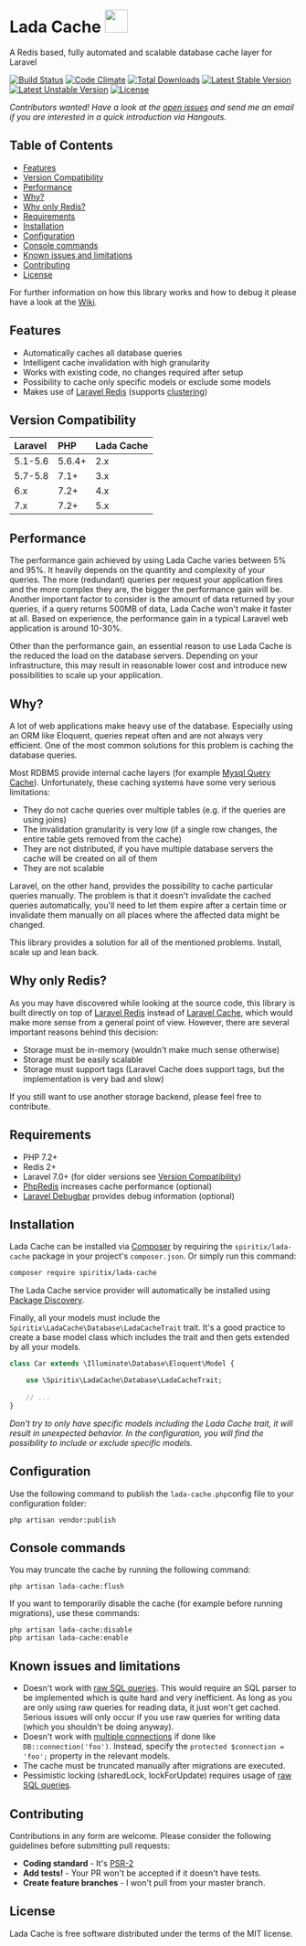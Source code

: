 # Lada Cache <img src="https://cdn4.iconfinder.com/data/icons/vaz2101/512/face_1-512.png" height="40">

A Redis based, fully automated and scalable database cache layer for Laravel

[![Build Status](https://travis-ci.org/spiritix/lada-cache.svg?branch=master)](https://travis-ci.org/spiritix/lada-cache)
[![Code Climate](https://codeclimate.com/github/spiritix/lada-cache/badges/gpa.svg)](https://codeclimate.com/github/spiritix/lada-cache)
[![Total Downloads](https://poser.pugx.org/spiritix/lada-cache/d/total.svg)](https://packagist.org/packages/spiritix/lada-cache)
[![Latest Stable Version](https://poser.pugx.org/spiritix/lada-cache/v/stable.svg)](https://packagist.org/packages/spiritix/lada-cache)
[![Latest Unstable Version](https://poser.pugx.org/spiritix/lada-cache/v/unstable.svg)](https://packagist.org/packages/spiritix/lada-cache)
[![License](https://poser.pugx.org/spiritix/lada-cache/license.svg)](https://packagist.org/packages/spiritix/lada-cache)

_Contributors wanted!
Have a look at the [open issues](https://github.com/spiritix/lada-cache/issues) and send me an email if you are interested in a quick introduction via Hangouts._

## Table of Contents

- [Features](#features)
- [Version Compatibility](#version-compatibility)
- [Performance](#performance)
- [Why?](#why)
- [Why only Redis?](#why-only-redis)
- [Requirements](#requirements)
- [Installation](#installation)
- [Configuration](#configuration)
- [Console commands](#console-commands)
- [Known issues and limitations](#known-issues-and-limitations)
- [Contributing](#contributing)
- [License](#license)

For further information on how this library works and how to debug it please have a look at the [Wiki](https://github.com/spiritix/lada-cache/wiki).

## Features

- Automatically caches all database queries
- Intelligent cache invalidation with high granularity
- Works with existing code, no changes required after setup
- Possibility to cache only specific models or exclude some models
- Makes use of [Laravel Redis](https://laravel.com/docs/7.x/redis) (supports [clustering](https://laravel.com/docs/7.x/redis#configuration))

## Version Compatibility

 Laravel  | PHP       | Lada Cache
:---------|:----------|:----------
 5.1-5.6  | 5.6.4+    | 2.x
 5.7-5.8  | 7.1+      | 3.x
 6.x      | 7.2+      | 4.x
 7.x      | 7.2+      | 5.x

## Performance

The performance gain achieved by using Lada Cache varies between 5% and 95%. It heavily depends on the quantity and complexity of your queries. The more (redundant) queries per request your application fires and the more complex they are, the bigger the performance gain will be. Another important factor to consider is the amount of data returned by your queries, if a query returns 500MB of data, Lada Cache won't make it faster at all. Based on experience, the performance gain in a typical Laravel web application is around 10-30%.

Other than the performance gain, an essential reason to use Lada Cache is the reduced the load on the database servers. Depending on your infrastructure, this may result in reasonable lower cost and introduce new possibilities to scale up your application.

## Why?

A lot of web applications make heavy use of the database. Especially using an ORM like Eloquent, queries repeat often and are not always very efficient. One of the most common solutions for this problem is caching the database queries.

Most RDBMS provide internal cache layers (for example [Mysql Query Cache](https://dev.mysql.com/doc/refman/5.7/en/query-cache.html)).  Unfortunately, these caching systems have some very serious limitations:

- They do not cache queries over multiple tables (e.g. if the queries are using joins)
- The invalidation granularity is very low (if a single row changes, the entire table gets removed from the cache)
- They are not distributed, if you have multiple database servers the cache will be created on all of them
- They are not scalable

Laravel, on the other hand, provides the possibility to cache particular queries manually. The problem is that it doesn't invalidate the cached queries automatically, you'll need to let them expire after a certain time or invalidate them manually on all places where the affected data might be changed.

This library provides a solution for all of the mentioned problems. 
Install, scale up and lean back.

## Why only Redis?

As you may have discovered while looking at the source code, this library is built directly on top of [Laravel Redis](https://laravel.com/docs/7.x/redis) instead of [Laravel Cache](https://laravel.com/docs/7.x/cache), which would make more sense from a general point of view.
However, there are several important reasons behind this decision:

- Storage must be in-memory (wouldn't make much sense otherwise)
- Storage must be easily scalable 
- Storage must support tags (Laravel Cache does support tags, but the implementation is very bad and slow)

If you still want to use another storage backend, please feel free to contribute.

## Requirements

- PHP 7.2+
- Redis 2+
- Laravel 7.0+ (for older versions see [Version Compatibility](#version-compatibility))
- [PhpRedis](https://github.com/phpredis/phpredis) increases cache performance (optional)
- [Laravel Debugbar](https://github.com/barryvdh/laravel-debugbar) provides debug information (optional)

## Installation

Lada Cache can be installed via [Composer](http://getcomposer.org) by requiring the `spiritix/lada-cache` package in your project's `composer.json`.
Or simply run this command:

```sh
composer require spiritix/lada-cache
```

The Lada Cache service provider will automatically be installed using [Package Discovery](https://laravel.com/docs/7.x/packages#package-discovery).

Finally, all your models must include the `Spiritix\LadaCache\Database\LadaCacheTrait` trait.
It's a good practice to create a base model class which includes the trait and then gets extended by all your models.

```php
class Car extends \Illuminate\Database\Eloquent\Model {

    use \Spiritix\LadaCache\Database\LadaCacheTrait;
    
    // ...
}
```

_Don't try to only have specific models including the Lada Cache trait, it will result in unexpected behavior.
In the configuration, you will find the possibility to include or exclude specific models._

## Configuration

Use the following command to publish the ``lada-cache.php``config file to your configuration folder:

```shell
php artisan vendor:publish 
```

## Console commands

You may truncate the cache by running the following command:

```shell
php artisan lada-cache:flush
```

If you want to temporarily disable the cache (for example before running migrations), use these commands:

```shell
php artisan lada-cache:disable
php artisan lada-cache:enable
````

## Known issues and limitations

- Doesn't work with [raw SQL queries](https://laravel.com/docs/7.x/database#running-queries). This would require an SQL parser to be implemented which is quite hard and very inefficient. As long as you are only using raw queries for reading data, it just won't get cached. Serious issues will only occur if you use raw queries for writing data (which you shouldn't be doing anyway).
- Doesn't work with [multiple connections](https://laravel.com/docs/7.x/database#using-multiple-database-connections) if done like ``DB::connection('foo')``. Instead, specify the ``protected $connection = 'foo';`` property in the relevant models.
- The cache must be truncated manually after migrations are executed.
- Pessimistic locking (sharedLock, lockForUpdate) requires usage of [raw SQL queries](https://github.com/spiritix/lada-cache/issues/49).

## Contributing

Contributions in any form are welcome.
Please consider the following guidelines before submitting pull requests:

- **Coding standard** - It's [PSR-2](https://github.com/php-fig/fig-standards/blob/master/accepted/PSR-2-coding-style-guide.md)
- **Add tests!** - Your PR won't be accepted if it doesn't have tests.
- **Create feature branches** - I won't pull from your master branch.

## License

Lada Cache is free software distributed under the terms of the MIT license.
